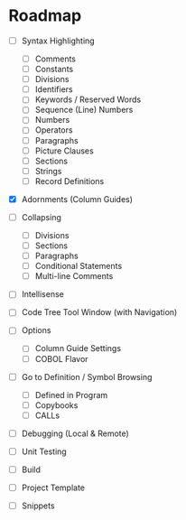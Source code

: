 # Roadmap

- [ ] Syntax Highlighting
    - [ ] Comments
    - [ ] Constants
    - [ ] Divisions
    - [ ] Identifiers
    - [ ] Keywords / Reserved Words
    - [ ] Sequence (Line) Numbers
    - [ ] Numbers
    - [ ] Operators
    - [ ] Paragraphs
    - [ ] Picture Clauses
    - [ ] Sections
    - [ ] Strings
    - [ ] Record Definitions
- [x] Adornments (Column Guides)
- [ ] Collapsing
    - [ ] Divisions
    - [ ] Sections
    - [ ] Paragraphs
    - [ ] Conditional Statements
    - [ ] Multi-line Comments
- [ ] Intellisense
- [ ] Code Tree Tool Window (with Navigation)
- [ ] Options
    - [ ] Column Guide Settings
    - [ ] COBOL Flavor 
- [ ] Go to Definition / Symbol Browsing
    - [ ] Defined in Program
    - [ ] Copybooks
    - [ ] CALLs
- [ ] Debugging (Local & Remote)
- [ ] Unit Testing
- [ ] Build
- [ ] Project Template
- [ ] Snippets



